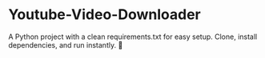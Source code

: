 # Youtube-Video-Downloader
A Python project with a clean requirements.txt for easy setup.  Clone, install dependencies, and run instantly. 🚀
